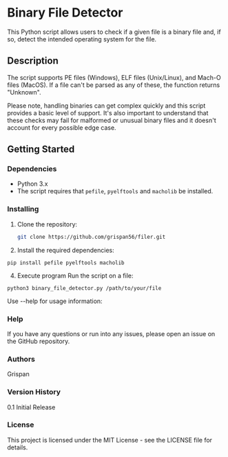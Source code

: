 # Binary File Detector

This Python script allows users to check if a given file is a binary file and, if so, detect the intended operating system for the file.

## Description

The script supports PE files (Windows), ELF files (Unix/Linux), and Mach-O files (MacOS). If a file can't be parsed as any of these, the function returns "Unknown". 

Please note, handling binaries can get complex quickly and this script provides a basic level of support. It's also important to understand that these checks may fail for malformed or unusual binary files and it doesn't account for every possible edge case.

## Getting Started

### Dependencies

* Python 3.x
* The script requires that `pefile`, `pyelftools` and `macholib` be installed.

### Installing

1. Clone the repository: 
   ```bash
   git clone https://github.com/grispan56/filer.git
   ```

2. Install the required dependencies:
```
pip install pefile pyelftools macholib
```

4. Execute program
Run the script on a file:
```
python3 binary_file_detector.py /path/to/your/file
```

Use --help for usage information:

### Help
If you have any questions or run into any issues, please open an issue on the GitHub repository.

### Authors
Grispan

### Version History
0.1
Initial Release

### License
This project is licensed under the MIT License - see the LICENSE file for details.
